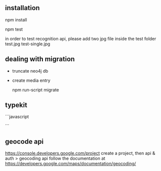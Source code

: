 

## installation
npm install


npm test

in order to test recognition api, please add two jpg file inside the test folder
test.jpg
test-single.jpg


## dealing with migration
- truncate neo4j db
- create media entry
 
	
	npm run-script migrate


## typekit
´´´javascript
<script>
  (function(d) {
    var config = {
      kitId: 'fwe7tir',
      scriptTimeout: 3000
    },
    h=d.documentElement,t=setTimeout(function(){h.className=h.className.replace(/\bwf-loading\b/g,"")+" wf-inactive";},config.scriptTimeout),tk=d.createElement("script"),f=false,s=d.getElementsByTagName("script")[0],a;h.className+=" wf-loading";tk.src='//use.typekit.net/'+config.kitId+'.js';tk.async=true;tk.onload=tk.onreadystatechange=function(){a=this.readyState;if(f||a&&a!="complete"&&a!="loaded")return;f=true;clearTimeout(t);try{Typekit.load(config)}catch(e){}};s.parentNode.insertBefore(tk,s)
  })(document);
</script>
´´´



## geocode api
https://console.developers.google.com/project
create a project, then
api & auth > geocoding api
follow the documentation at https://developers.google.com/maps/documentation/geocoding/